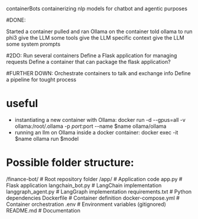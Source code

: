 containerBots
containerizing nlp models for chatbot and agentic purposes

#DONE:

Started a container
pulled and ran Ollama on the container
told ollama to run phi3
give the LLM some tools
give the LLM specific context
give the LLM some system prompts

#2DO:
Run several containers
Define a Flask application for managing requests
Define a container that can package the flask application?



#FURTHER DOWN:
Orchestrate containers to talk and exchange info
Define a pipeline for tought process

# useful
* instantiating a new container with Ollama: docker run -d --gpus=all -v ollama:/root/.ollama -p $port:$port --name $name ollama/ollama
* running an llm on Ollama inside a docker container: docker exec -it $name ollama run $model

# Possible folder structure: 
/finance-bot/                    # Root repository folder
  /app/                          # Application code
    app.py                       # Flask application
    langchain_bot.py             # LangChain implementation
    langgraph_agent.py           # LangGraph implementation
    requirements.txt             # Python dependencies
  Dockerfile                     # Container definition
  docker-compose.yml             # Container orchestration
  .env                           # Environment variables (gitignored)
  README.md                      # Documentation
